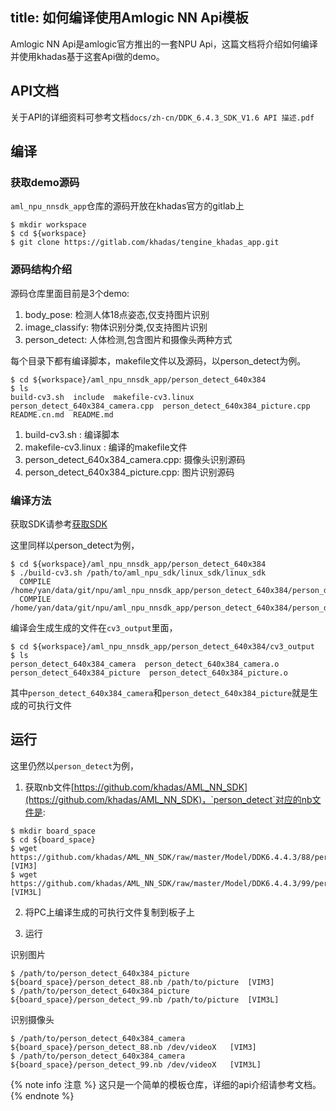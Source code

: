 title: 如何编译使用Amlogic NN Api模板
---

Amlogic NN Api是amlogic官方推出的一套NPU Api，这篇文档将介绍如何编译并使用khadas基于这套Api做的demo。

## API文档

关于API的详细资料可参考文档`docs/zh-cn/DDK_6.4.3_SDK_V1.6 API 描述.pdf`

## 编译

### 获取demo源码

`aml_npu_nnsdk_app`仓库的源码开放在khadas官方的gitlab上

```shell
$ mkdir workspace
$ cd ${workspace}
$ git clone https://gitlab.com/khadas/tengine_khadas_app.git
```

### 源码结构介绍

源码仓库里面目前是3个demo:

1. body_pose:       检测人体18点姿态,仅支持图片识别
2. image_classify:  物体识别分类,仅支持图片识别
3. person_detect:   人体检测,包含图片和摄像头两种方式

每个目录下都有编译脚本，makefile文件以及源码，以person_detect为例。

```shell
$ cd ${workspace}/aml_npu_nnsdk_app/person_detect_640x384
$ ls
build-cv3.sh  include  makefile-cv3.linux  person_detect_640x384_camera.cpp  person_detect_640x384_picture.cpp  README.cn.md  README.md
```

1. build-cv3.sh : 编译脚本
2. makefile-cv3.linux : 编译的makefile文件
3. person_detect_640x384_camera.cpp: 摄像头识别源码
4. person_detect_640x384_picture.cpp: 图片识别源码

### 编译方法

获取SDK请参考[获取SDK](/linux/zh-cn/vim3/HowToUseNPUSDK#获取SDK)

这里同样以person_detect为例，

```shell
$ cd ${workspace}/aml_npu_nnsdk_app/person_detect_640x384
$ ./build-cv3.sh /path/to/aml_npu_sdk/linux_sdk/linux_sdk
  COMPILE /home/yan/data/git/npu/aml_npu_nnsdk_app/person_detect_640x384/person_detect_640x384_picture.cpp
  COMPILE /home/yan/data/git/npu/aml_npu_nnsdk_app/person_detect_640x384/person_detect_640x384_camera.cpp
```

编译会生成生成的文件在`cv3_output`里面，
```shell
$ cd ${workspace}/aml_npu_nnsdk_app/person_detect_640x384/cv3_output
$ ls
person_detect_640x384_camera  person_detect_640x384_camera.o  person_detect_640x384_picture  person_detect_640x384_picture.o
```

其中`person_detect_640x384_camera`和`person_detect_640x384_picture`就是生成的可执行文件


## 运行


这里仍然以`person_detect`为例，

1. 获取nb文件[https://github.com/khadas/AML_NN_SDK](https://github.com/khadas/AML_NN_SDK)，`person_detect`对应的nb文件是:

```shell
$ mkdir board_space
$ cd ${board_space}
$ wget https://github.com/khadas/AML_NN_SDK/raw/master/Model/DDK6.4.4.3/88/person_detect_88.nb  [VIM3]
$ wget https://github.com/khadas/AML_NN_SDK/raw/master/Model/DDK6.4.4.3/99/person_detect_99.nb  [VIM3L]
```

2. 将PC上编译生成的可执行文件复制到板子上

3. 运行

识别图片


```shell
$ /path/to/person_detect_640x384_picture ${board_space}/person_detect_88.nb /path/to/picture  [VIM3] 
$ /path/to/person_detect_640x384_picture ${board_space}/person_detect_99.nb /path/to/picture  [VIM3L] 

```

识别摄像头

```shell
$ /path/to/person_detect_640x384_camera ${board_space}/person_detect_88.nb /dev/videoX   [VIM3]
$ /path/to/person_detect_640x384_camera ${board_space}/person_detect_99.nb /dev/videoX   [VIM3L]
```

{% note info 注意 %}
这只是一个简单的模板仓库，详细的api介绍请参考文档。
{% endnote %}

